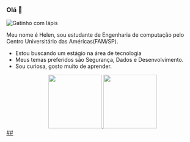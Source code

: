 ### Olá 👋

![Gatinho com lápis](https://www.flaticon.com/free-icon/kitty_763789?term=cute&page=1&position=9&origin=tag&related_id=763789)

Meu nome é Helen, sou estudante de Engenharia de computação pelo Centro Universitário das Américas(FAM/SP).

- Estou buscando um estágio na área de tecnologia
- Meus temas preferidos são Segurança, Dados e Desenvolvimento.
- Sou curiosa, gosto muito de aprender.

<!--
**Hely-A/Hely-A** is a ✨ _special_ ✨ repository because its `README.md` (this file) appears on your GitHub profile.

Here are some ideas to get you started:

- 🔭 I’m currently working on ...
- 🌱 I’m currently learning ...
- 👯 I’m looking to collaborate on ...
- 🤔 I’m looking for help with ...
- 💬 Ask me about ...
- 📫 How to reach me: ...
- 😄 Pronouns: ...
- ⚡ Fun fact: ...
-->



<div align="center"> <!-- 2 grafico que mostra os projetos, linguagens e etc-->
  <a href="https://github.com/Hely-A">
  <img height="140em" src="https://github-readme-stats.vercel.app/api?username=Hely-A&show_icons=true&theme=algolia&include_all_commits=true&count_private=true"/>
  <img height="140em" src="https://github-readme-stats.vercel.app/api/top-langs/?username=Hely-A&layout=compact&langs_count=7&theme=algolia"/>
  <!-- Verificar repositório (https://github.com/anuraghazra/github-readme-stats) para alterar temas e outras coisinhas-->
</div>
## <!-- 
1. Configurar cobrinha e ver mais ideias para o perfil
2. https://docs.pipz.com/central-de-ajuda/learning-center/guia-basico-de-markdown#open
-->
